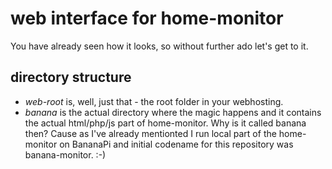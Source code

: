 # web interface for home-monitor

You have already seen how it looks, so without further ado let's get to it.

## directory structure

* *web-root* is, well, just that - the root folder in your webhosting.
* *banana* is the actual directory where the magic happens and it contains the actual html/php/js part of home-monitor. Why is it called banana then? Cause as I've already mentionted I run local part of the home-monitor on BananaPi and initial codename for this repository was banana-monitor. :-)
